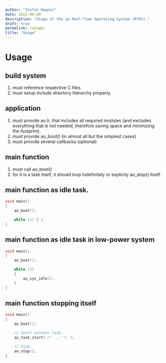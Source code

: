 ```yaml
---
author: "Stefan Wagner"
date: 2022-08-09
description: "Usage of the ao Real-Time Operating System (RTOS)."
draft: true
permalink: /usage/
title: "Usage"
---
```


# Usage

## build system

1. must reference respective C files
2. must setup include directory hierarchy properly.

## application

1. must provide ao.h, that includes all required modules (and excludes everything that is not needed, therefore saving space and minimizing the footprint).
2. must provide ao_boot() (in almost all but the simplest cases)
3. must provide several callbacks (optional)

## main function

1. must call ao_boot()
2. for it is a task itself, it should loop indefinitely or explicity ao_stop() itself.

## main function as idle task.

```c
void main()
{
    ao_boot();

    while (1) { }
}
```

## main function as idle task in low-power system

```c
void main()
{
    ao_boot();

    while (1)
    {
        ao_sys_idle();
    }
}
```

## main function stopping itself

```c
void main()
{
    ao_boot();

    // Start another task.
    ao_task_start( /* ... */ );

    // Stop.
    ao_stop();
}
```
